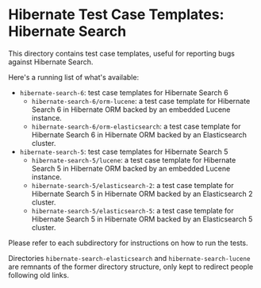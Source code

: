 # Hibernate Test Case Templates: Hibernate Search

This directory contains test case templates, useful for reporting bugs against Hibernate Search.

Here's a running list of what's available:

* `hibernate-search-6`: test case templates for Hibernate Search 6
  * `hibernate-search-6/orm-lucene`: a test case template for Hibernate Search 6 in Hibernate ORM backed by an embedded Lucene instance.
  * `hibernate-search-6/orm-elasticsearch`: a test case template for Hibernate Search 6 in Hibernate ORM backed by an Elasticsearch cluster.
* `hibernate-search-5`: test case templates for Hibernate Search 5
  * `hibernate-search-5/lucene`: a test case template for Hibernate Search 5 in Hibernate ORM backed by an embedded Lucene instance.
  * `hibernate-search-5/elasticsearch-2`: a test case template for Hibernate Search 5 in Hibernate ORM backed by an Elasticsearch 2 cluster.
  * `hibernate-search-5/elasticsearch-5`: a test case template for Hibernate Search 5 in Hibernate ORM backed by an Elasticsearch 5 cluster.

Please refer to each subdirectory for instructions on how to run the tests.

Directories `hibernate-search-elasticsearch` and `hibernate-search-lucene` are remnants of
the former directory structure, only kept to redirect people following old links.

